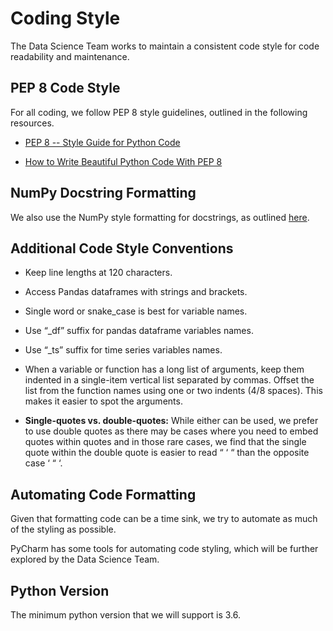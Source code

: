 # Coding Style

The Data Science Team works to maintain
a consistent code style for code readability
and maintenance.

## PEP 8 Code Style

For all coding, we follow PEP 8 style guidelines, outlined in the following resources.

* [PEP 8 -- Style Guide for Python Code](https://www.python.org/dev/peps/pep-0008/)

* [How to Write Beautiful Python Code With PEP 8](https://realpython.com/python-pep8/)

## NumPy Docstring Formatting

We also use the NumPy style formatting for docstrings, as outlined 
[here](https://www.sphinx-doc.org/en/master/usage/extensions/example_numpy.html).

## Additional Code Style Conventions

* Keep line lengths at 120 characters.

* Access Pandas dataframes with strings and brackets.

* Single word or snake_case is best for variable names.

* Use “_df” suffix for pandas dataframe variables names.

* Use “_ts” suffix for time series variables names.

* When a variable or function has a long list of arguments, 
keep them indented in a single-item vertical list separated by commas. 
Offset the list from the function names using one or two indents (4/8 spaces). 
This makes it easier to spot the arguments.

* **Single-quotes vs. double-quotes:** While either can be used, we prefer to use double quotes 
as there may be cases where you need to embed quotes within 
quotes and in those rare cases, we find that the single 
quote within the double quote is easier to read “ ‘ “ than the opposite case ‘ “ ‘.

## Automating Code Formatting 

Given that formatting code can be a time sink, we try to automate
as much of the styling as possible.

PyCharm has some tools for automating code styling, 
which will be further explored by the Data Science Team.

## Python Version

The minimum python version that we will support is 3.6.



